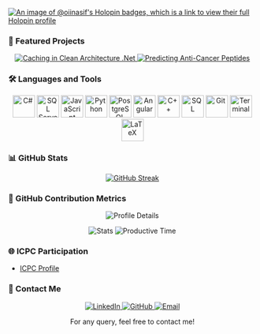  <!-- Header
  <div align="center">
    <img alt="Hello, I'm Nasif"
  src="https://raw.githubusercontent.com/oii-nasif/oii-nasif/master/images/git_header.gif">
  </div>  -->

  [![An image of @oiinasif's Holopin badges, which is a link to view their full Holopin
  profile](https://holopin.me/oiinasif)](https://holopin.io/@oiinasif)

  ### 🚀 Featured Projects
  <p align="center">
    <a href="https://github.com/oii-nasif/Caching-in-Clean-Architecture-DotNet">
      <img
  src="https://github-readme-stats.vercel.app/api/pin/?username=oii-nasif&repo=Caching-in-Clean-Architecture-DotNet"
   alt="Caching in Clean Architecture .Net">
    </a>
    <a href="https://github.com/oii-nasif/Predicting-Anti-Cancer-Peptides">
      <img
  src="https://github-readme-stats.vercel.app/api/pin/?username=oii-nasif&repo=Predicting-Anti-Cancer-Peptides"
  alt="Predicting Anti-Cancer Peptides">
    </a>
  </p>

  ### 🛠️ Languages and Tools

  <p align="center">
    <img height="45" width="45" src="https://skillicons.dev/icons?i=cs" alt="C#">
    <img height="45" width="45" src="https://www.svgrepo.com/show/303229/microsoft-sql-server-logo.svg" alt="SQL
  Server">
    <img height="45" width="45" src="https://skillicons.dev/icons?i=js" alt="JavaScript">
    <img height="45" width="45" src="https://skillicons.dev/icons?i=py" alt="Python">
    <img height="45" width="45" src="https://skillicons.dev/icons?i=postgres" alt="PostgreSQL">
    <img height="45" width="45" src="https://skillicons.dev/icons?i=angular" alt="Angular">
    <img height="45" width="45" src="https://skillicons.dev/icons?i=cpp" alt="C++">
    <img height="45" width="45" src="https://skillicons.dev/icons?i=mysql" alt="SQL">
    <img height="45" width="45" src="https://skillicons.dev/icons?i=git" alt="Git">
    <img height="45" width="45" src="https://skillicons.dev/icons?i=bash" alt="Terminal">
    <img height="45" width="45" src="https://skillicons.dev/icons?i=latex" alt="LaTeX">
  </p>

  ### 📊 GitHub Stats

  <p align="center">
    <a href="https://git.io/streak-stats"><img src="https://streak-stats.demolab.com?user=oii-nasif" alt="GitHub
  Streak" /></a>
  </p>

  ### 🎯 GitHub Contribution Metrics

  <p align="center">
    <img
  src="https://github-profile-summary-cards.vercel.app/api/cards/profile-details?username=oii-nasif&theme=default"
  alt="Profile Details">
  </p>

  <p align="center">
    <img src="https://github-profile-summary-cards.vercel.app/api/cards/stats?username=oii-nasif&theme=default"
  alt="Stats">
    <img
  src="https://github-profile-summary-cards.vercel.app/api/cards/productive-time?username=oii-nasif&theme=default"
  alt="Productive Time">
  </p>


  ### 🌐 ICPC Participation
  - [ICPC Profile](https://icpc.global/ICPCID/ENEK9F08IH5R)

  ### 💬 Contact Me

  <p align="center">
    <a href="https://bd.linkedin.com/in/oii-nasif">
      <img src="https://img.icons8.com/color/24/000000/linkedin.png" alt="LinkedIn">
    </a>
    <a href="https://github.com/oii-nasif">
      <img src="https://img.icons8.com/fluent/24/000000/github.png" alt="GitHub">
    </a>
    <a href="mailto:nasif.ishtiaque.islam@gmail.com">
      <img src="https://img.icons8.com/color/24/000000/gmail.png" alt="Email">
    </a>
  </p>

  <div align="center">

  For any query, feel free to contact me!

  </div>
